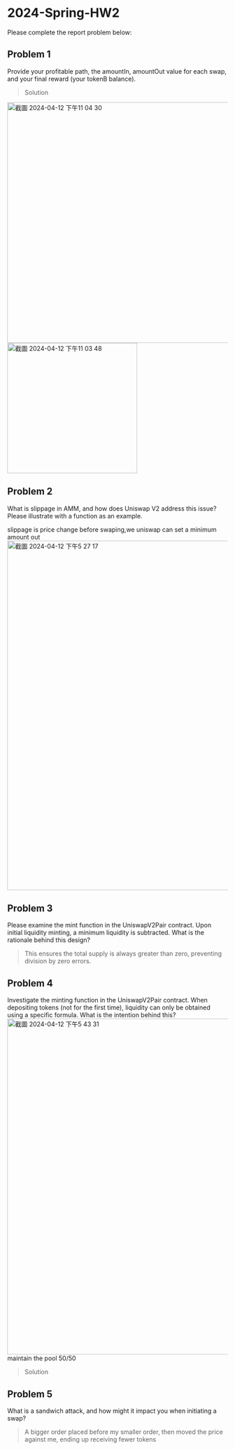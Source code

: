 # 2024-Spring-HW2

Please complete the report problem below:

## Problem 1
Provide your profitable path, the amountIn, amountOut value for each swap, and your final reward (your tokenB balance).

> Solution
<img width="549" alt="截圖 2024-04-12 下午11 04 30" src="https://github.com/b12901183/Homework-2/assets/161189253/65973684-4444-40f7-9332-ad5ae4e5af90">
<img width="297" alt="截圖 2024-04-12 下午11 03 48" src="https://github.com/b12901183/Homework-2/assets/161189253/1496ae75-84e5-4052-aea4-179b25321b5a">

## Problem 2
What is slippage in AMM, and how does Uniswap V2 address this issue? Please illustrate with a function as an example.

> 
slippage is price change before swaping,we uniswap can set a minimum amount out
<img width="797" alt="截圖 2024-04-12 下午5 27 17" src="https://github.com/b12901183/Homework-2/assets/161189253/0c44320a-f339-4863-a807-72f8b32684d7">

## Problem 3
Please examine the mint function in the UniswapV2Pair contract. Upon initial liquidity minting, a minimum liquidity is subtracted. What is the rationale behind this design?


> This ensures the total supply is always greater than zero, preventing division by zero errors.

## Problem 4
Investigate the minting function in the UniswapV2Pair contract. When depositing tokens (not for the first time), liquidity can only be obtained using a specific formula. What is the intention behind this?
<img width="766" alt="截圖 2024-04-12 下午5 43 31" src="https://github.com/b12901183/Homework-2/assets/161189253/68f28179-a5f6-486c-a5c4-a3c280c0b19a">
maintain the pool 50/50

> Solution

## Problem 5
What is a sandwich attack, and how might it impact you when initiating a swap?


> A bigger order placed before my smaller order, then moved the price against me, ending up receiving fewer tokens

